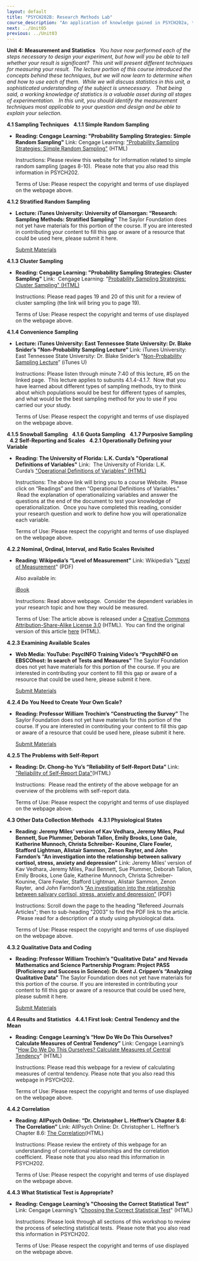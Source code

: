 ```yaml
---
layout: default
title: "PSYCH202B: Research Methods Lab"
course_description: "An application of knowledge gained in PSYCH202a, through creation, editing, evaluation, and review of experiments."
next: ../Unit05
previous: ../Unit03
---
```

**Unit 4: Measurement and Statistics** <span id="4"></span> 
*You have now performed each of the steps necessary to design your
experiment, but how will you be able to tell whether your result is
significant?  This unit will present different techniques for measuring
your result.  The lecture portion of this course introduced the concepts
behind these techniques, but we will now learn to determine when and how
to use each of them.  While we will discuss statistics in this unit, a
sophisticated understanding of the subject is unnecessary.   That being
said, a working knowledge of statistics is a valuable asset during all
stages of experimentation.   In this unit, you should identify the
measurement techniques most applicable to your question and design and
be able to explain your selection.*

**4.1 Sampling Techniques** <span id="4.1"></span> 
**4.1.1 Simple Random Sampling** <span id="4.1.1"></span> 
-   **Reading: Cengage Learning: "Probability Sampling Strategies:
    Simple Random Sampling"**
    Link: Cengage Learning: ["Probability Sampling Strategies: Simple
    Random
    Sampling"](http://www.wadsworth.com/psychology_d/templates/student_resources/workshops/res_methd/sampling/sampling_08.html)
    (HTML)  
      
     Instructions: Please review this website for information related to
    simple random sampling (pages 8-10).  Please note that you also read
    this information in PSYCH202.  
      
     Terms of Use: Please respect the copyright and terms of use
    displayed on the webpage above.

**4.1.2 Stratified Random Sampling** <span id="4.1.2"></span> 
-   **Lecture: iTunes University: University of Glamorgan: “Research:
    Sampling Methods: Stratified Sampling”**
    The Saylor Foundation does not yet have materials for this portion
    of the course. If you are interested in contributing your content to
    fill this gap or aware of a resource that could be used here, please
    submit it here.

    [Submit Materials](/contribute/)

**4.1.3 Cluster Sampling** <span id="4.1.3"></span> 
-   **Reading: Cengage Learning: "Probability Sampling Strategies:
    Cluster Sampling"**
    Link:  Cengage Learning: "[Probability Sampling Strategies: Cluster
    Sampling"
    (HTML)](http://www.wadsworth.com/psychology_d/templates/student_resources/workshops/res_methd/sampling/sampling_19.html)  
      
     Instructions: Please read pages 19 and 20 of this unit for a review
    of cluster sampling (the link will bring you to page 19).  
      
     Terms of Use: Please respect the copyright and terms of use
    displayed on the webpage above.

**4.1.4 Convenience Sampling** <span id="4.1.4"></span> 
-   **Lecture: iTunes University: East Tennessee State University: Dr.
    Blake Snider’s "Non-Probability Sampling Lecture”**
    Link: iTunes University: East Tennessee State University: Dr. Blake
    Snider’s "[Non-Probability Sampling
    Lecture](http://itunes.apple.com/us/podcast/non-probability-sampling/id384931206?i=85221080)”
    (iTunes U)  
      
     Instructions: Please listen through minute 7:40 of this lecture,
    \#5 on the linked page.  This lecture applies to subunits
    4.1.4-4.1.7.  Now that you have learned about different types of
    sampling methods, try to think about which populations would be best
    for different types of samples, and what would be the best sampling
    method for you to use if you carried our your study.  
      
     Terms of Use: Please respect the copyright and terms of use
    displayed on the webpage above.

**4.1.5 Snowball Sampling** <span id="4.1.5"></span> 
**4.1.6 Quota Sampling** <span id="4.1.6"></span> 
**4.1.7 Purposive Sampling** <span id="4.1.7"></span> 
**4.2 Self-Reporting and Scales** <span id="4.2"></span> 
**4.2.1 Operationally Defining your Variable** <span id="4.2.1"></span> 
-   **Reading: The University of Florida: L.K. Curda’s "Operational
    Definitions of Variables"**
    Link:  The University of Florida: L.K. Curda’s ["Operational
    Definitions of Variables"
    (HTML)](http://uwf.edu/pcl/research/edf6481/index.htm)  
      
     Instructions: The above link will bring you to a course Website.
     Please click on “Readings” and then “Operational Definitions of
    Variables.”  Read the explanation of operationalizing variables and
    answer the questions at the end of the document to test your
    knowledge of operationalization.  Once you have completed this
    reading, consider your research question and work to define how you
    will operationalize each variable.  
      
     Terms of Use: Please respect the copyright and terms of use
    displayed on the webpage above.

**4.2.2 Nominal, Ordinal, Interval, and Ratio Scales Revisited** <span
id="4.2.2"></span> 
-   **Reading: Wikipedia’s “Level of Measurement”**
    Link: Wikipedia’s "[Level of
    Measurement](http://www.saylor.org/site/wp-content/uploads/2011/08/PSYCH202B-4.2.2-Level-of-measurement.pdf)" (PDF)  
      
     Also available in:  

    [iBook](http://www.saylor.org/site/wp-content/uploads/2011/08/PSYCH202B-4.2.2-Level-of-measurement-Author.epub)  
      
     Instructions: Read above webpage.  Consider the dependent variables
    in your research topic and how they would be measured.  
      
     Terms of Use: The article above is released under a [Creative
    Commons Attribution-Share-Alike License
    3.0](http://creativecommons.org/licenses/by-sa/3.0/) (HTML).  You
    can find the original version of this article
    [here](http://en.wikipedia.org/wiki/Level_of_measurement) (HTML).

**4.2.3 Examining Available Scales** <span id="4.2.3"></span> 
-   **Web Media: YouTube: PsycINFO Training Video’s “PsychINFO on
    EBSCOhost: In search of Tests and Measures”**
    The Saylor Foundation does not yet have materials for this portion
    of the course. If you are interested in contributing your content to
    fill this gap or aware of a resource that could be used here, please
    submit it here.

    [Submit Materials](/contribute/)

**4.2.4 Do You Need to Create Your Own Scale?** <span
id="4.2.4"></span> 
-   **Reading: Professor William Trochim’s “Constructing the Survey”**
    The Saylor Foundation does not yet have materials for this portion
    of the course. If you are interested in contributing your content to
    fill this gap or aware of a resource that could be used here, please
    submit it here.

    [Submit Materials](/contribute/)

**4.2.5 The Problems with Self-Report** <span id="4.2.5"></span> 
-   **Reading: Dr. Chong-ho Yu’s “Reliability of Self-Report Data”**
    Link: ["Reliability of Self-Report
    Data"](http://www.creative-wisdom.com/teaching/WBI/memory.shtml)(HTML)  
      
     Instructions:  Please read the entirety of the above webpage for an
    overview of the problems with self-report data.  
      
     Terms of Use: Please respect the copyright and terms of use
    displayed on the webpage above.

**4.3 Other Data Collection Methods** <span id="4.3"></span> 
**4.3.1 Physiological States** <span id="4.3.1"></span> 
-   **Reading: Jeremy Miles’ version of Kav Vedhara, Jeremy Miles, Paul
    Bennett, Sue Plummer, Deborah Tallon, Emily Brooks, Lone Gale,
    Katherine Munnoch, Christa Schreiber- Kounine, Clare Fowler,
    Stafford Lightman, Alistair Sammon, Zenon Rayter, and John Farndon’s
    “An investigation into the relationship between salivary cortisol,
    stress, anxiety and depression”**
    Link: Jeremy Miles’ version of Kav Vedhara, Jeremy Miles, Paul
    Bennett, Sue Plummer, Deborah Tallon, Emily Brooks, Lone Gale,
    Katherine Munnoch, Christa Schreiber- Kounine, Clare Fowler,
    Stafford Lightman, Alistair Sammon, Zenon Rayter,  and John
    Farndon’s [“An investigation into the relationship between salivary
    cortisol, stress, anxiety and
    depression”](http://www.jeremymiles.co.uk/mestuff/publications.html) (PDF)  
      
     Instructions: Scroll down the page to the heading "Refereed
    Journals Articles"; then to sub-heading "2003" to find the PDF link
    to the article.  Please read for a description of a study using
    physiological data.  
      
     Terms of Use: Please respect the copyright and terms of use
    displayed on the webpage above.

**4.3.2 Qualitative Data and Coding** <span id="4.3.2"></span> 
-   **Reading: Professor William Trochim’s "Qualitative Data" and Nevada
    Mathematics and Science Partnership Program: Project PASS
    (Proficiency and Success in Science): Dr. Kent J. Crippen’s
    “Analyzing Qualitative Data”**
    The Saylor Foundation does not yet have materials for this portion
    of the course. If you are interested in contributing your content to
    fill this gap or aware of a resource that could be used here, please
    submit it here.

    [Submit Materials](/contribute/)

**4.4 Results and Statistics** <span id="4.4"></span> 
**4.4.1 First look: Central Tendency and the Mean** <span
id="4.4.1"></span> 
-   **Reading: Cengage Learning’s “How Do We Do This Ourselves?
    Calculate Measures of Central Tendency”**
    Link: Cengage Learning’s "[How Do We Do This Ourselves? Calculate
    Measures of Central
    Tendency](http://www.wadsworth.com/psychology_d/templates/student_resources/workshops/stat_workshp/cent_tendcy/cent_tendcy_11.html)" (HTML)  
      
     Instructions: Please read this webpage for a review of calculating
    measures of central tendency. Please note that you also read this
    webpage in PSYCH202.  
      
     Terms of Use: Please respect the copyright and terms of use
    displayed on the webpage above.

**4.4.2 Correlation** <span id="4.4.2"></span> 
-   **Reading: AllPsych Online: “Dr. Christopher L. Heffner’s Chapter
    8.6: The Correlation”**
    Link: AllPsych Online: Dr. Christopher L. Heffner’s Chapter 8.6:
    [The
    Correlation](http://allpsych.com/researchmethods/correlation.html)(HTML)  
      
     Instructions: Please review the entirety of this webpage for an
    understanding of correlational relationships and the correlation
    coefficient.  Please note that you also read this information in
    PSYCH202.  
      
     Terms of Use: Please respect the copyright and terms of use
    displayed on the webpage above.

**4.4.3 What Statistical Test is Appropriate?** <span
id="4.4.3"></span> 
-   **Reading: Cengage Learning’s "Choosing the Correct Statistical
    Test”**
    Link: Cengage Learning’s "[Choosing the Correct Statistical
    Test](http://www.wadsworth.com/psychology_d/templates/student_resources/workshops/stat_workshp/chose_stat/chose_stat_01.html)" (HTML)  
      
     Instructions: Please look through all sections of this workshop to
    review the process of selecting statistical tests.  Please note that
    you also read this information in PSYCH202.  
      
     Terms of Use: Please respect the copyright and terms of use
    displayed on the webpage above.


